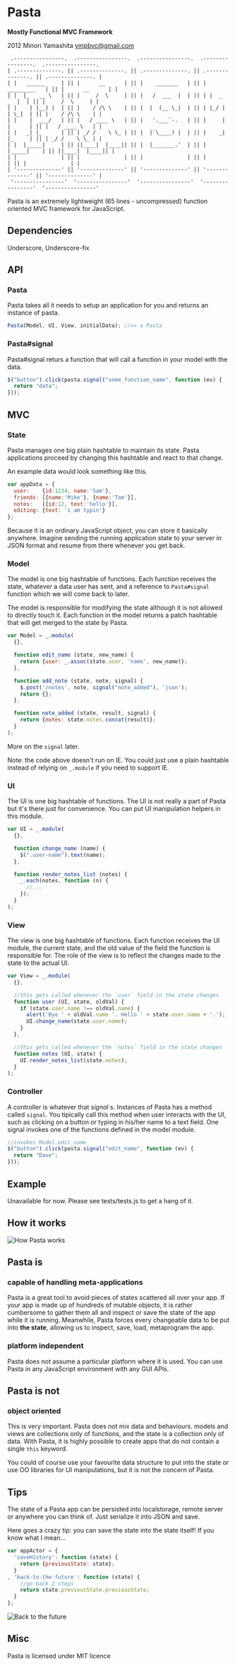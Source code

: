 Pasta
=====

**Mostly Functional MVC Framework**

2012 Minori Yamashita <ympbyc@gmail.com>

```
 .----------------.  .----------------.  .----------------.  .----------------.  .----------------.
| .--------------. || .--------------. || .--------------. || .--------------. || .--------------. |
| |   ______     | || |      __      | || |    _______   | || |  _________   | || |      __      | |
| |  |_   __ \   | || |     /  \     | || |   /  ___  |  | || | |  _   _  |  | || |     /  \     | |
| |    | |__) |  | || |    / /\ \    | || |  |  (__ \_|  | || | |_/ | | \_|  | || |    / /\ \    | |
| |    |  ___/   | || |   / ____ \   | || |   '.___`-.   | || |     | |      | || |   / ____ \   | |
| |   _| |_      | || | _/ /    \ \_ | || |  |`\____) |  | || |    _| |_     | || | _/ /    \ \_ | |
| |  |_____|     | || ||____|  |____|| || |  |_______.'  | || |   |_____|    | || ||____|  |____|| |
| |              | || |              | || |              | || |              | || |              | |
| '--------------' || '--------------' || '--------------' || '--------------' || '--------------' |
 '----------------'  '----------------'  '----------------'  '----------------'  '----------------'
```

Pasta is an extremely lightweight (65 lines - uncompressed) function oriented MVC framework for JavaScript.

Dependencies
------------

Underscore, Underscore-fix


API
---

### Pasta

Pasta takes all it needs to setup an application for you and returns an instance of pasta.

```javascript
Pasta(Model, UI, View, initialData); //=> a Pasta
```

### Pasta#signal

Pasta#signal returs a function that will call a function in your model with the data.

```javascript
$("button").click(pasta.signal("some_function_name", function (ev) {
  return "data";
}));
```

MVC
---

### State

Pasta manages one big plain hashtable to maintain its state. Pasta applications proceed by changing this hashtable and react to that change.

An example data would look something like this.

```javascript
var appData = {
  user:    {id:1234, name:'Sam'},
  friends: [{name:'Mike'}, {name:'Tom'}],
  notes:   [{id:12, text:'hello'}],
  editing: {text: 'i am typin'}
};
```

Because it is an ordinary JavaScript object, you can store it basically anywhere. Imagine sending the running application state to your server in JSON format and resume from there whenever you get back.

### Model

The model is one big hashtable of functions. Each function receives the state, whatever a data user has sent, and a reference to `Pasta#signal` function which we will come back to later.

The model is responsible for modifying the state although it is not allowed to directly touch it. Each function in the model returns a patch hashtable that will get merged to the state by Pasta.

```javascript
var Model = _.module(
  {},

  function edit_name (state, new_name) {
    return {user: _.assoc(state.user, 'name', new_name)};
  },

  function add_note (state, note, signal) {
    $.post('/notes', note, signal("note_added"), 'json');
    return {};
  },

  function note_added (state, result, signal) {
    return {notes: state.notes.concat(result)};
  }
);
```

More on the `signal` later.

Note: the code above doesn't run on IE. You could just use a plain hashtable instead of relying on `_.module` if you need to support IE.

### UI

The UI is one big hashtable of functions. The UI is not really a part of Pasta but it's there just for convenience. You can put UI manipulation helpers in this module.

```javascript
var UI = _.module(
  {},

  function change_name (name) {
    $(".user-name").text(name);
  },

  function render_notes_list (notes) {
    _.each(notes, function (n) {
      //...
    });
  }
);
```

### View

The view is one big hashtable of functions. Each function receives the UI module, the current state, and the old value of the field the function is responsible for. The role of the view is to reflect the changes made to the state to the actual UI.

```javascript
var View = _.module(
  {},

  //this gets called whenever the `user` field in the state changes
  function user (UI, state, oldVal) {
    if (state.user.name !== oldVal.name) {
      alert('Bye ' + oldVal.name '. Hello ' + state.user.name + '.');
      UI.change_name(state.user.name);
    }
  },

  //this gets called whenever the `notes` field in the state changes
  function notes (UI, state) {
    UI.render_notes_list(state.notes);
  }
);
```


### Controller

A controller is whatever that *signal* s. Instances of Pasta has a method called `signal`. You tipically call this method when user interacts with the UI, such as clicking on a button or typing in his/her name to a text field. One signal invokes one of the functions defined in the model module.

```javascript
//invokes Model.edit_name
$("button").click(pasta.signal("edit_name", function (ev) {
  return "Dave";
}));
```

Example
-------

Unavailable for now. Please see tests/tests.js to get a hang of it.


How it works
------------

![How Pasta works](https://raw.github.com/ympbyc/Pasta/master/assets/img/diagram.png)

Pasta is
--------

### capable of handling meta-applications ###

Pasta is a great tool to avoid pieces of states scattered all over your app.
If your app is made up of hundreds of mutable objects, it is rather cumbersome to gather them all and inspect or save the state of the app while it is running.
Meanwhile, Pasta forces every changeable data to be put into **the state**, allowing us to inspect, save, load, metaprogram the app.

### platform independent ###

Pasta does not assume a particular platform where it is used. You can use Pasta in any JavaScript environment with any GUI APIs.

Pasta is not
------------

### object oriented ###

This is very important. Pasta does not mix data and behaviours. models and views are collections only of functions,
and the state is a collection only of data. With Pasta, it is highly possible to create apps that do not contain a single `this` keyword.

You could of course use your favourite data structure to put into the state or use OO libraries for UI manipulations, but it is not the concern of Pasta.


Tips
----

The state of a Pasta app can be persisted into localstorage, remote server or anywhere you can think of. Just serialize it into JSON and save.

Here goes a crazy tip: you can save the state into the state itself! If you know what I mean...

```javascript
var appActor = {
  'saveHistory': function (state) {
    return {previousState: state};
  }
, 'back-to-the-future': function (state) {
    //go back 2 steps
    return state.previousState.previousState;
  }
};
```

![Back to the future](https://raw.github.com/ympbyc/Pasta/master/assets/img/backtothefuture.jpg)


Misc
----

Pasta is licensed under MIT licence
